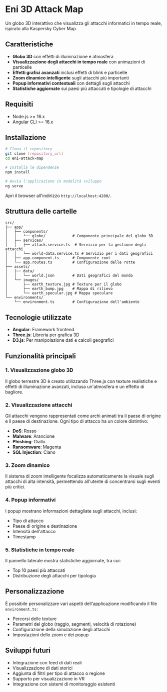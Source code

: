 # Eni 3D Attack Map

Un globo 3D interattivo che visualizza gli attacchi informatici in tempo reale, ispirato alla Kaspersky Cyber Map.

## Caratteristiche

- **Globo 3D** con effetti di illuminazione e atmosfera
- **Visualizzazione degli attacchi in tempo reale** con animazioni di particelle
- **Effetti grafici avanzati** inclusi effetti di blink e particelle
- **Zoom dinamico intelligente** sugli attacchi più importanti
- **Popup informativi contestuali** con dettagli sugli attacchi
- **Statistiche aggiornate** sui paesi più attaccati e tipologie di attacchi

## Requisiti

- Node.js >= 16.x
- Angular CLI >= 16.x

## Installazione

```bash
# Clona il repository
git clone [repository_url]
cd eni-attack-map

# Installa le dipendenze
npm install

# Avvia l'applicazione in modalità sviluppo
ng serve
```

Apri il browser all'indirizzo `http://localhost:4200/`.

## Struttura delle cartelle

```
src/
├── app/
│   ├── components/
│   │   └── globe/            # Componente principale del globo 3D
│   ├── services/
│   │   ├── attack.service.ts  # Servizio per la gestione degli attacchi
│   │   └── world-data.service.ts # Servizio per i dati geografici
│   ├── app.component.ts      # Componente root
│   └── app.routes.ts         # Configurazione delle rotte
├── assets/
│   ├── data/
│   │   └── world.json        # Dati geografici del mondo
│   └── images/
│       ├── earth_texture.jpg # Texture per il globo
│       ├── earth_bump.jpg    # Mappa di rilievo
│       └── earth_specular.jpg # Mappa speculare
└── environments/
    └── environment.ts        # Configurazione dell'ambiente
```

## Tecnologie utilizzate

- **Angular**: Framework frontend
- **Three.js**: Libreria per grafica 3D
- **D3.js**: Per manipolazione dati e calcoli geografici

## Funzionalità principali

### 1. Visualizzazione globo 3D
Il globo terrestre 3D è creato utilizzando Three.js con texture realistiche e effetti di illuminazione avanzati, inclusa un'atmosfera e un effetto di bagliore.

### 2. Visualizzazione attacchi
Gli attacchi vengono rappresentati come archi animati tra il paese di origine e il paese di destinazione. Ogni tipo di attacco ha un colore distintivo:
- **DoS**: Rosso
- **Malware**: Arancione
- **Phishing**: Giallo
- **Ransomware**: Magenta
- **SQL Injection**: Ciano

### 3. Zoom dinamico
Il sistema di zoom intelligente focalizza automaticamente la visuale sugli attacchi di alta intensità, permettendo all'utente di concentrarsi sugli eventi più critici.

### 4. Popup informativi
I popup mostrano informazioni dettagliate sugli attacchi, inclusi:
- Tipo di attacco
- Paese di origine e destinazione
- Intensità dell'attacco
- Timestamp

### 5. Statistiche in tempo reale
Il pannello laterale mostra statistiche aggiornate, tra cui:
- Top 10 paesi più attaccati
- Distribuzione degli attacchi per tipologia

## Personalizzazione

È possibile personalizzare vari aspetti dell'applicazione modificando il file `environment.ts`:

- Percorsi delle texture
- Parametri del globo (raggio, segmenti, velocità di rotazione)
- Configurazione della simulazione degli attacchi
- Impostazioni dello zoom e dei popup

## Sviluppi futuri

- Integrazione con feed di dati reali
- Visualizzazione di dati storici
- Aggiunta di filtri per tipo di attacco o regione
- Supporto per visualizzazione in VR
- Integrazione con sistemi di monitoraggio esistenti